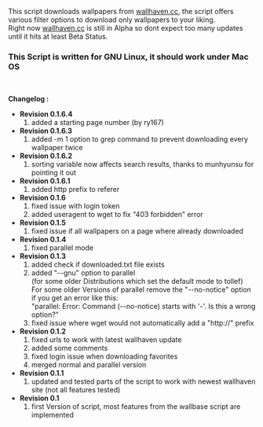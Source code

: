 <p>
	This script downloads wallpapers from <a href="http://alpha.wallhaven.cc" target="_blank">wallhaven.cc</a>, the script offers various filter options to download only wallpapers to your liking.
	<br/>
	Right now <a href="http://alpha.wallhaven.cc" target="_blank">wallhaven.cc</a> is still in Alpha so dont expect too many updates until it hits at least Beta Status.
	<br />
</p>

<p>
	<h3>This Script is written for GNU Linux, it should work under Mac OS</h3>
	<br />
</p>

<p>
	<strong>Changelog :</strong>
	<ul>
		<li>
			<strong>Revision 0.1.6.4</strong><br />
			<ol>
				<li>added a starting page number (by ry167)</li>
			</ol>
		</li>
		<li>
			<strong>Revision 0.1.6.3</strong><br />
			<ol>
				<li>added -m 1 option to grep command to prevent downloading every wallpaper twice</li>
			</ol>
		</li>
		<li>
			<strong>Revision 0.1.6.2</strong><br />
			<ol>
				<li>sorting variable now affects search results, thanks to munhyunsu for pointing it out</li>
			</ol>
		</li>
		<li>
			<strong>Revision 0.1.6.1</strong><br />
			<ol>
				<li>added http prefix to referer</li>
			</ol>
		</li>
		<li>
			<strong>Revision 0.1.6</strong><br />
			<ol>
				<li>fixed issue with login token</li>
				<li>added useragent to wget to fix "403 forbidden" error</li>
			</ol>
		</li>
		<li>
			<strong>Revision 0.1.5</strong><br />
			<ol>
				<li>fixed issue if all wallpapers on a page where already downloaded</li>
			</ol>
		</li>
		<li>
			<strong>Revision 0.1.4</strong><br />
			<ol>
				<li>fixed parallel mode</li>
			</ol>
		</li>
		<li>
			<strong>Revision 0.1.3</strong><br />
			<ol>
				<li>added check if downloaded.txt file exists</li>
				<li>added "--gnu" option to parallel<br />
				(for some older Distributions which set the default mode to tollef) <br />
				For some older Versions of parallel remove the "--no-notice" option if you get an error like this: <br />
				"parallel: Error: Command (--no-notice) starts with '-'. Is this a wrong option?"</li>
				<li>fixed issue where wget would not automatically add a "http://" prefix</li>
			</ol>
		</li>
		<li>
			<strong>Revision 0.1.2</strong><br />
			<ol>
				<li>fixed urls to work with latest wallhaven update</li>
				<li>added some comments</li>
				<li>fixed login issue when downloading favorites</li>
				<li>merged normal and parallel version</li>
			</ol>
		</li>
		<li>
			<strong>Revision 0.1.1</strong><br />
			<ol>
				<li>updated and tested parts of the script to work with newest wallhaven site (not all features tested)</li>
			</ol>
		</li>
		<li>
			<strong>Revision 0.1</strong><br />
			<ol>
				<li>first Version of script, most features from the wallbase script are implemented</li>
			</ol>
		</li>
	</ul>
</p>